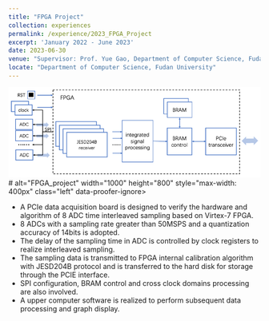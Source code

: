 ```yaml
---
title: "FPGA Project"
collection: experiences
permalink: /experience/2023_FPGA_Project
excerpt: 'January 2022 - June 2023'
date: 2023-06-30
venue: "Supervisor: Prof. Yue Gao, Department of Computer Science, Fudan University"
locate: "Department of Computer Science, Fudan University"
---
```


<img src='/images/FPGA_project.png'> 
# alt="FPGA_project" width="1000" height="800" style="max-width: 400px" class="left" data-proofer-ignore>
  
  - A PCIe data acquisition board is designed to verify the hardware and algorithm of 8 ADC time interleaved sampling based on Virtex-7 FPGA.
  - 8 ADCs with a sampling rate greater than 50MSPS and a quantization accuracy of 14bits is adopted. 
  - The delay of the sampling time in ADC is controlled by clock registers to realize interleaved sampling.  
  - The sampling data is transmitted to FPGA internal calibration algorithm with JESD204B protocol and is transferred to the hard disk for storage through the PCIE interface.
  - SPI configuration, BRAM control and cross clock domains processing are also involved.
  - A upper computer software is realized to perform subsequent data processing and graph display.
